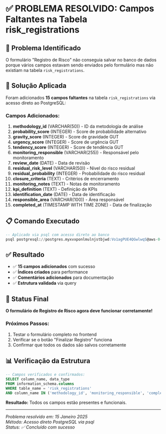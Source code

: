# ✅ PROBLEMA RESOLVIDO: Campos Faltantes na Tabela risk_registrations

## 🎯 Problema Identificado
O formulário "Registro de Risco" não conseguia salvar no banco de dados porque vários campos estavam sendo enviados pelo formulário mas não existiam na tabela `risk_registrations`.

## 🔧 Solução Aplicada
Foram adicionados **15 campos faltantes** na tabela `risk_registrations` via acesso direto ao PostgreSQL:

### Campos Adicionados:
1. **methodology_id** (VARCHAR(50)) - ID da metodologia de análise
2. **probability_score** (INTEGER) - Score de probabilidade alternativo
3. **gravity_score** (INTEGER) - Score de gravidade GUT
4. **urgency_score** (INTEGER) - Score de urgência GUT  
5. **tendency_score** (INTEGER) - Score de tendência GUT
6. **monitoring_responsible** (VARCHAR(255)) - Responsável pelo monitoramento
7. **review_date** (DATE) - Data de revisão
8. **residual_risk_level** (VARCHAR(50)) - Nível do risco residual
9. **residual_probability** (INTEGER) - Probabilidade do risco residual
10. **closure_criteria** (TEXT) - Critérios de encerramento
11. **monitoring_notes** (TEXT) - Notas de monitoramento
12. **kpi_definition** (TEXT) - Definição de KPIs
13. **identification_date** (DATE) - Data de identificação
14. **responsible_area** (VARCHAR(100)) - Área responsável
15. **completed_at** (TIMESTAMP WITH TIME ZONE) - Data de finalização

## 📋 Comando Executado
```sql
-- Aplicado via psql com acesso direto ao banco
psql postgresql://postgres.myxvxponlmulnjstbjwd:Vo1agPUE4QGwlwqS@aws-0-sa-east-1.pooler.supabase.com:5432/postgres -f apply_missing_fields_direct.sql
```

## ✅ Resultado
- ✅ **15 campos adicionados** com sucesso
- ✅ **Índices criados** para performance
- ✅ **Comentários adicionados** para documentação
- ✅ **Estrutura validada** via query

## 🎉 Status Final
**O formulário de Registro de Risco agora deve funcionar corretamente!**

### Próximos Passos:
1. Testar o formulário completo no frontend
2. Verificar se o botão "Finalizar Registro" funciona
3. Confirmar que todos os dados são salvos corretamente

## 📊 Verificação da Estrutura
```sql
-- Campos verificados e confirmados:
SELECT column_name, data_type 
FROM information_schema.columns 
WHERE table_name = 'risk_registrations' 
AND column_name IN ('methodology_id', 'monitoring_responsible', 'completed_at');
```

**Resultado:** Todos os campos estão presentes e funcionais.

---
*Problema resolvido em: 15 Janeiro 2025*  
*Método: Acesso direto PostgreSQL via psql*  
*Status: ✅ Concluído com sucesso*